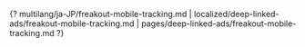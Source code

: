 {? multilang/ja-JP/freakout-mobile-tracking.md | localized/deep-linked-ads/freakout-mobile-tracking.md | pages/deep-linked-ads/freakout-mobile-tracking.md ?}
